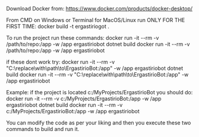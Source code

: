 Download Docker from: https://www.docker.com/products/docker-desktop/

From CMD on Windows or Terminal for MacOS/Linux run ONLY FOR THE FIRST TIME:
docker build -t ergastiriogot .

To run the project run these commands:
docker run -it --rm -v /path/to/repo:/app -w /app ergastiriobot dotnet build
docker run -it --rm -v /path/to/repo:/app -w /app ergastiriobot

if these dont work try:
docker run -it --rm -v "C:\replace\with\path\to\ErgastirioBot:/app" -w /app ergastiriobot dotnet build
docker run -it --rm -v "C:\replace\with\path\to\ErgastirioBot:/app" -w /app ergastiriobot


Example:
if the project is located c:/MyProjects/ErgastirioBot you should do:
docker run -it --rm -v c:/MyProjects/ErgastirioBot:/app  -w /app ergastiriobot dotnet build
docker run -it --rm -v c:/MyProjects/ErgastirioBot:/app  -w /app ergastiriobot

You can modify the code as per your liking and then you execute these two commands to build and run it.
